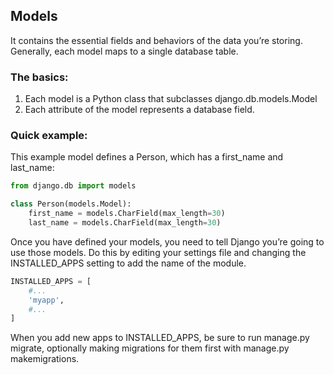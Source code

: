 ## Models
It contains the essential fields and behaviors of the data you’re storing. Generally, each model maps to a single database table.

### The basics:

1. Each model is a Python class that subclasses django.db.models.Model
2. Each attribute of the model represents a database field.

### Quick example:

This example model defines a Person, which has a first_name and last_name:

```python
from django.db import models

class Person(models.Model):
    first_name = models.CharField(max_length=30)
    last_name = models.CharField(max_length=30)
```

Once you have defined your models, you need to tell Django you’re going to use those models.
Do this by editing your settings file and changing the INSTALLED_APPS setting to add the name of the module.
```python
INSTALLED_APPS = [
    #...
    'myapp',
    #...
]
```
When you add new apps to INSTALLED_APPS, be sure to run manage.py migrate, optionally making migrations for them first with manage.py makemigrations.